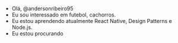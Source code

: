 - Olá, @andersonribeiro95
- Eu sou interessado em futebol, cachorros.
- Eu estou aprendendo atualmente React Native, Design Patterns e Node.js.
- Eu estou procurando
<!---
andersonribeiro95/andersonribeiro95 is a ✨ special ✨ repository because its `README.md` (this file) appears on your GitHub profile.
You can click the Preview link to take a look at your changes.
--->
